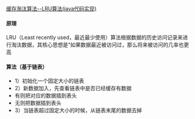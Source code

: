 [缓存淘汰算法--LRU算法(java代码实现)](https://blog.csdn.net/wangxilong1991/article/details/70172302)

#### 原理
LRU（Least recently used，最近最少使用）算法根据数据的历史访问记录来进行淘汰数据，其核心思想是“如果数据最近被访问过，那么将来被访问的几率也更高

#### 算法（基于链表）
- 1）初始化一个固定大小的链表
- 2）新数据加入，先查看链表中是否已经缓存有数据
 - 有则把对应的数据插到表头
 - 无则把数据插到表头
- 3）当链表超过固定大小的时候，从链表末尾的数据去掉



